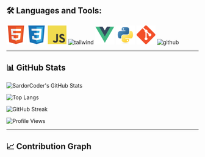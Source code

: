 ## 🛠️ Languages and Tools:


<p align="left">

  <!-- HTML -->
  <img src="https://raw.githubusercontent.com/devicons/devicon/master/icons/html5/html5-original.svg" width="50" alt="html"/>

  <!-- CSS -->
  <img src="https://raw.githubusercontent.com/devicons/devicon/master/icons/css3/css3-original.svg" width="50" alt="css"/>
  
  <!-- JavaScript -->
  <img src="https://raw.githubusercontent.com/devicons/devicon/master/icons/javascript/javascript-original.svg" width="50" alt="javascript"/>

  <!-- Tailwind -->
  <img src="https://www.vectorlogo.zone/logos/tailwindcss/tailwindcss-icon.svg" width="50" alt="tailwind"/>
  

  <!-- Vue.js -->
  <img src="https://raw.githubusercontent.com/devicons/devicon/master/icons/vuejs/vuejs-original.svg" width="50" alt="vue"/>
  
  <!-- Python -->
  <img src="https://raw.githubusercontent.com/devicons/devicon/master/icons/python/python-original.svg" width="50" alt="python"/>

  <!-- Git -->
  <img src="https://raw.githubusercontent.com/devicons/devicon/master/icons/git/git-original.svg" width="50" alt="git"/>

  <!-- GitHub -->
  <img src="https://cdn.jsdelivr.net/gh/devicons/devicon/icons/github/github-original.svg" width="50" alt="github"/>

</p>


---

## 📊 GitHub Stats

![SardorCoder's GitHub Stats](https://github-readme-stats.vercel.app/api?username=AslDeveloper07&show_icons=true&theme=radical&count_private=true&hide_rank=false)

![Top Langs](https://github-readme-stats.vercel.app/api/top-langs/?username=AslDeveloper07&layout=compact&theme=radical)

![GitHub Streak](https://streak-stats.demolab.com?user=AslDeveloper07&theme=radical&border_radius=5)

![Profile Views](https://komarev.com/ghpvc/?username=AslDeveloper07&label=Profile%20views&color=0e75b6&style=flat)

---

## 📈 Contribution Graph

